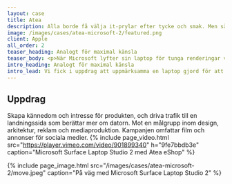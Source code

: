 ```yaml
---
layout: case
title: Atea 
description: Alla borde få välja it-prylar efter tycke och smak. Men så är det inte. Det vill Atea eShop och Apple ändra på.
image: /images/cases/atea-microsoft-2/featured.png
client: Apple
all_order: 2
teaser_heading: Analogt för maximal känsla
teaser_body: <p>När Microsoft lyfter sin laptop för tunga renderingar väljer de analogt.</p>
intro_heading: Analogt för maximal känsla
intro_lead: Vi fick i uppdrag att uppmärksamma en laptop gjord för att skapa och klara tunga renderingar i det hybrida arbetslivet. Som lösning tog vi fram en montagefilm av analoga stillbilder mixat med rörliga klipp. 
---
```


## Uppdrag

Skapa kännedom och intresse för produkten, och driva trafik till en landningssida som berättar mer om datorn. Mot en målgrupp inom design, arkitektur, reklam och mediaproduktion. 
Kampanjen omfattar film och annonser för sociala medier.
{%
  include page_video.html
  src="https://player.vimeo.com/video/901899340"
  h="9fe7bbdb3e"
  caption="Microsoft Surface Laptop Studio 2 med Atea eShop"
%}

{%
  include page_image.html
  src="/images/cases/atea-microsoft-2/move.jpeg"
  caption="På väg med Microsoft Surface Laptop Studio 2"
%}

